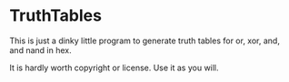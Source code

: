 # TruthTables
This is just a dinky little program to generate truth tables for or, xor, and, and nand in hex.

It is hardly worth copyright or license. Use it as you will.
